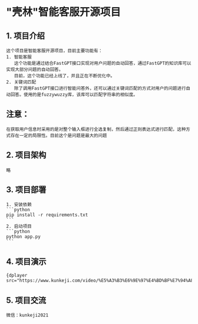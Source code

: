 # "壳林"智能客服开源项目
## 1. 项目介绍
    这个项目是智能客服开源项目，目前主要功能有：
    1. 智能客服
       这个功能是通过结合FastGPT接口实现对用户问题的自动回答，通过FastGPT的知识库可以实现大部分问题的自动回答。
       目前，这个功能已经上线了，并且正在不断优化中。
    2. 关键词匹配
       除了调用FastGPT接口进行智能问答外，还可以通过关键词匹配的方式对用户的问题进行自动回答。使用的是fuzzywuzzy库，该库可以匹配字符串的相似度。

## 注意：

    在获取用户信息时采用的是对整个输入框进行全选复制，然后通过正则表达式进行匹配，这种方式存在一定的局限性。目前这个是问题是最大的问题

## 2. 项目架构
    略
## 3. 项目部署
    1. 安装依赖
    ```python
    pip install -r requirements.txt 
    ```
    2. 启动项目
    ```python
    python app.py
    ```
## 4. 项目演示
    {dplayer src="https://www.kunkeji.com/video/%E5%A3%B3%E6%9E%97%E4%BD%BF%E7%94%A8%E6%96%B9%E6%B3%95.mp4"/}
## 5. 项目交流
    微信：kunkeji2021